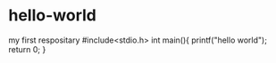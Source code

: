 # hello-world
my first respositary
#include<stdio.h>
int main(){
printf("hello world");
return 0;
}
